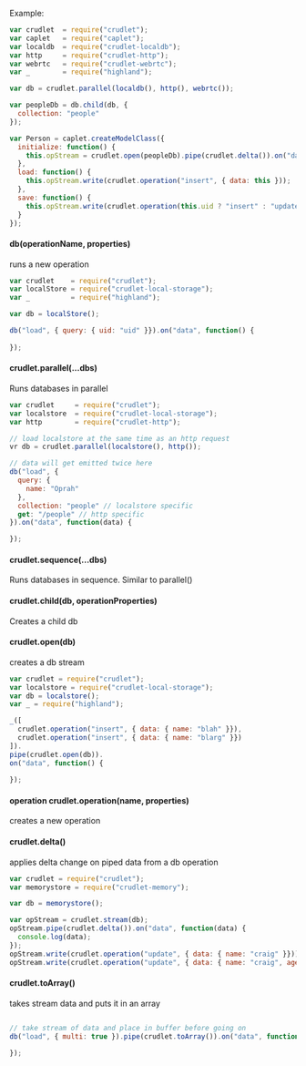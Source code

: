 Example:

```javascript
var crudlet  = require("crudlet");
var caplet   = require("caplet");
var localdb  = require("crudlet-localdb");
var http     = require("crudlet-http");
var webrtc   = require("crudlet-webrtc");
var _        = require("highland");

var db = crudlet.parallel(localdb(), http(), webrtc());

var peopleDb = db.child(db, {
  collection: "people"
});

var Person = caplet.createModelClass({
  initialize: function() {
    this.opStream = crudlet.open(peopleDb).pipe(crudlet.delta()).on("data", this.set.bind(this, "data"));
  }, 
  load: function() {
    this.opStream.write(crudlet.operation("insert", { data: this }));
  },
  save: function() {
    this.opStream.write(crudlet.operation(this.uid ? "insert" : "update", { data: this }));
  }
});

```

#### db(operationName, properties)

runs a new operation

```javascript
var crudlet    = require("crudlet");
var localStore = require("crudlet-local-storage");
var _          = require("highland");

var db = localStore();

db("load", { query: { uid: "uid" }}).on("data", function() {
  
});

```

#### crudlet.parallel(...dbs)

Runs databases in parallel

```javascript
var crudlet     = require("crudlet");
var localstore  = require("crudlet-local-storage");
var http        = require("crudlet-http");

// load localstore at the same time as an http request
vr db = crudlet.parallel(localstore(), http());

// data will get emitted twice here
db("load", {
  query: {
    name: "Oprah"
  },
  collection: "people" // localstore specific
  get: "/people" // http specific
}).on("data", function(data) {

});
```

#### crudlet.sequence(...dbs)

Runs databases in sequence. Similar to parallel()

#### crudlet.child(db, operationProperties)

Creates a child db

#### crudlet.open(db)

creates a db stream

```javascript
var crudlet = require("crudlet");
var localstore = require("crudlet-local-storage");
var db = localstore();
var _ = require("highland");

_([
  crudlet.operation("insert", { data: { name: "blah" }}),
  crudlet.operation("insert", { data: { name: "blarg" }})
]).
pipe(crudlet.open(db)).
on("data", function() {
  
});


```

#### operation crudlet.operation(name, properties)

creates a new operation

#### crudlet.delta()

applies delta change on piped data from a db operation

```javascript
var crudlet = require("crudlet");
var memorystore = require("crudlet-memory");

var db = memorystore();

var opStream = crudlet.stream(db);
opStream.pipe(crudlet.delta()).on("data", function(data) {
  console.log(data);
});
opStream.write(crudlet.operation("update", { data: { name: "craig" }})); // delta { name: craig }
opStream.write(crudlet.operation("update", { data: { name: "craig", age: 17 }})); // delta { age: 17 }
```

#### crudlet.toArray()

takes stream data and puts it in an array

```javascript

// take stream of data and place in buffer before going on
db("load", { multi: true }).pipe(crudlet.toArray()).on("data", function(items) {
  
});
```

<!--

```javascript
var through = require("through2");


function createDb() {

  var store = [];

  return function () {
    return through.obj(function(operation, enc, next) {
      if (operation.name === "insert") insert.call(this, operation, enc, next);
      if (operation.name === "update") update.call(this, operation, enc, next);
      if (operation.name === "remove") remove.call(this, operation, enc, next);
      if (operation.name === "load")   load.call(this, operation, enc, next);
    });
  }

  function insert (data) {

  }

  function update (data) {

  }

  function update (data) {

  }
}
```

-->

